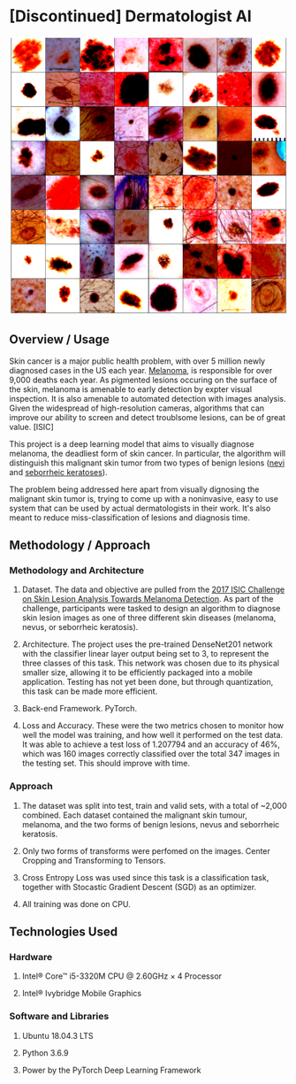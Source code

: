 [//]: # (Image References)

<!--[image1]: ./images/skin_disease_classes.png "Skin Disease Classes"-->
[image1]: ./images/index.png "Lesion Images"

# [Discontinued] Dermatologist AI

![Lesion Images][image1]

## Overview / Usage

Skin cancer is a major public health problem, with over 5 million newly diagnosed cases in the US each year. [Melanoma](http://www.skincancer.org/skin-cancer-information/melanoma), is responsible for over 9,000 deaths each year.
As pigmented lesions occuring on the surface of the skin, melanoma is amenable to early detection by expter visual inspection. It is also amenable to automated detection with images analysis. Given the widespread of high-resolution cameras, algorithms that can improve our ability to screen and detect troublsome lesions, can be of great value. [ISIC]

This project is a deep learning model that aims to visually diagnose melanoma, the deadliest form of skin cancer. In particular, the algorithm will distinguish this malignant skin tumor from two types of benign lesions ([nevi](http://missinglink.ucsf.edu/lm/dermatologyglossary/nevus.html) and [seborrheic keratoses](https://www.aad.org/public/diseases/bumps-and-growths/seborrheic-keratoses)).

The problem being addressed here apart from visually dignosing the malignant skin tumor is, trying to come up with a noninvasive, easy to use system that can be used by actual dermatologists in their work. It's also meant to reduce miss-classification of lesions and diagnosis time.

## Methodology / Approach

### Methodology and Architecture

1. Dataset. The data and objective are pulled from the [2017 ISIC Challenge on Skin Lesion Analysis Towards Melanoma Detection](https://challenge.kitware.com/#challenge/583f126bcad3a51cc66c8d9a).  As part of the challenge, participants were tasked to design an algorithm to diagnose skin lesion images as one of three different skin diseases (melanoma, nevus, or seborrheic keratosis).

2. Architecture. The project uses the pre-trained DenseNet201 network with the classifier linear layer output being set to 3, to represent the three classes of this task. This network was chosen due to its physical smaller size, allowing it to be efficiently packaged into a mobile application. Testing has not yet been done, but through quantization, this task can be made more efficient.

3. Back-end Framework. PyTorch.

4. Loss and Accuracy. These were the two metrics chosen to monitor how well the model was training, and how well it performed on the test data. It was able to achieve a test loss of 1.207794 and an accuracy of 46%, which  was 160 images correctly classified over the total 347 images in the testing set. This should improve with time.

### Approach

1. The dataset was split into test, train and valid sets, with a total of ~2,000 combined. Each dataset contained the malignant skin tumour, melanoma, and the two forms of benign lesions, nevus and seborrheic keratosis.

2. Only two forms of transforms were perfomed on the images. Center Cropping and Transforming to Tensors.

3. Cross Entropy Loss was used since this task is a classification task, together with Stocastic Gradient Descent (SGD) as an optimizer.

4. All training was done on CPU.

## Technologies Used

### Hardware

1. Intel® Core™ i5-3320M CPU @ 2.60GHz × 4  Processor

2. Intel® Ivybridge Mobile Graphics

### Software and Libraries

1. Ubuntu 18.04.3 LTS

2. Python 3.6.9

3. Power by the PyTorch Deep Learning Framework
